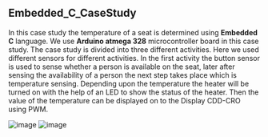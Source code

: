 ## Embedded_C_CaseStudy

In this case study the temperature of a seat is determined using **Embedded C** language. We use **Arduino atmega 328** microcontroller board in this case study. The case study is divided into three different activities. Here we used different sensors for different activities. In the first activity the button sensor is used to sense whether a person is available on the seat, later after sensing the availability of a person the next step takes place which is temperature sensing. Depending upon the temperature the heater will be turned on with the help of an LED to show the status of the heater. Then the value of the temperature can be displayed on to the Display CDD-CRO using PWM.

![image](https://user-images.githubusercontent.com/89584933/133662542-924f8591-0e4c-4b3d-bf72-e718b35caada.png)
![image](https://user-images.githubusercontent.com/89584933/133662616-0515549d-b793-433a-aa02-82a525182274.png)
